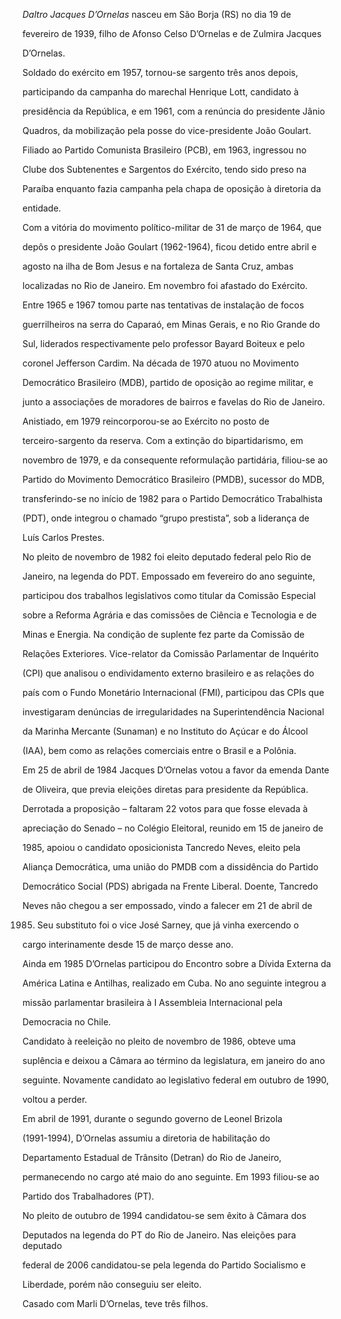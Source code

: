 

*Daltro Jacques D’Ornelas* nasceu em São Borja (RS) no dia 19 de

fevereiro de 1939, filho de Afonso Celso D’Ornelas e de Zulmira Jacques

D’Ornelas.



Soldado do exército em 1957, tornou-se sargento três anos depois,

participando da campanha do marechal Henrique Lott, candidato à

presidência da República, e em 1961, com a renúncia do presidente Jânio

Quadros, da mobilização pela posse do vice-presidente João Goulart.



Filiado ao Partido Comunista Brasileiro (PCB), em 1963, ingressou no

Clube dos Subtenentes e Sargentos do Exército, tendo sido preso na

Paraíba enquanto fazia campanha pela chapa de oposição à diretoria da

entidade.



Com a vitória do movimento político-militar de 31 de março de 1964, que

depôs o presidente João Goulart (1962-1964), ficou detido entre abril e

agosto na ilha de Bom Jesus e na fortaleza de Santa Cruz, ambas

localizadas no Rio de Janeiro. Em novembro foi afastado do Exército.



Entre 1965 e 1967 tomou parte nas tentativas de instalação de focos

guerrilheiros na serra do Caparaó, em Minas Gerais, e no Rio Grande do

Sul, liderados respectivamente pelo professor Bayard Boiteux e pelo

coronel Jefferson Cardim. Na década de 1970 atuou no Movimento

Democrático Brasileiro (MDB), partido de oposição ao regime militar, e

junto a associações de moradores de bairros e favelas do Rio de Janeiro.



Anistiado, em 1979 reincorporou-se ao Exército no posto de

terceiro-sargento da reserva. Com a extinção do bipartidarismo, em

novembro de 1979, e da consequente reformulação partidária, filiou-se ao

Partido do Movimento Democrático Brasileiro (PMDB), sucessor do MDB,

transferindo-se no início de 1982 para o Partido Democrático Trabalhista

(PDT), onde integrou o chamado “grupo prestista”, sob a liderança de

Luís Carlos Prestes.



No pleito de novembro de 1982 foi eleito deputado federal pelo Rio de

Janeiro, na legenda do PDT. Empossado em fevereiro do ano seguinte,

participou dos trabalhos legislativos como titular da Comissão Especial

sobre a Reforma Agrária e das comissões de Ciência e Tecnologia e de

Minas e Energia. Na condição de suplente fez parte da Comissão de

Relações Exteriores. Vice-relator da Comissão Parlamentar de Inquérito

(CPI) que analisou o endividamento externo brasileiro e as relações do

país com o Fundo Monetário Internacional (FMI), participou das CPIs que

investigaram denúncias de irregularidades na Superintendência Nacional

da Marinha Mercante (Sunaman) e no Instituto do Açúcar e do Álcool

(IAA), bem como as relações comerciais entre o Brasil e a Polônia.



Em 25 de abril de 1984 Jacques D’Ornelas votou a favor da emenda Dante

de Oliveira, que previa eleições diretas para presidente da República.

Derrotada a proposição – faltaram 22 votos para que fosse elevada à

apreciação do Senado – no Colégio Eleitoral, reunido em 15 de janeiro de

1985, apoiou o candidato oposicionista Tancredo Neves, eleito pela

Aliança Democrática, uma união do PMDB com a dissidência do Partido

Democrático Social (PDS) abrigada na Frente Liberal. Doente, Tancredo

Neves não chegou a ser empossado, vindo a falecer em 21 de abril de

1985. Seu substituto foi o vice José Sarney, que já vinha exercendo o

cargo interinamente desde 15 de março desse ano.



Ainda em 1985 D’Ornelas participou do Encontro sobre a Dívida Externa da

América Latina e Antilhas, realizado em Cuba. No ano seguinte integrou a

missão parlamentar brasileira à I Assembleia Internacional pela

Democracia no Chile.



Candidato à reeleição no pleito de novembro de 1986, obteve uma

suplência e deixou a Câmara ao término da legislatura, em janeiro do ano

seguinte. Novamente candidato ao legislativo federal em outubro de 1990,

voltou a perder.



Em abril de 1991, durante o segundo governo de Leonel Brizola

(1991-1994), D’Ornelas assumiu a diretoria de habilitação do

Departamento Estadual de Trânsito (Detran) do Rio de Janeiro,

permanecendo no cargo até maio do ano seguinte. Em 1993 filiou-se ao

Partido dos Trabalhadores (PT).



No pleito de outubro de 1994 candidatou-se sem êxito à Câmara dos

Deputados na legenda do PT do Rio de Janeiro. Nas eleições para deputado

federal de 2006 candidatou-se pela legenda do Partido Socialismo e

Liberdade, porém não conseguiu ser eleito.



Casado com Marli D’Ornelas, teve três filhos.



